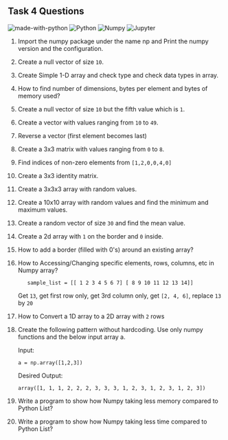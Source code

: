 ## Task 4 Questions
![made-with-python](https://img.shields.io/badge/Made%20with-Python-1f425f.svg)
![Python](https://img.shields.io/badge/-Python-3776AB?logo=Python&logoColor=white)
![Numpy](https://img.shields.io/badge/Numpy-777BB4?logo=numpy&logoColor=white)
![Jupyter](https://img.shields.io/badge/Jupyterlab-F37626?logo=Jupyter&logoColor=white)

01. Import the numpy package under the name np and Print the numpy version and the configuration.
02. Create a null vector of size `10`.
03. Create Simple 1-D array and check type and check data types in array.
04. How to find number of dimensions, bytes per element and bytes of memory used?
05. Create a null vector of size `10` but the fifth value which is `1`.
06. Create a vector with values ranging from `10` to `49`.
07. Reverse a vector (first element becomes last)
08. Create a 3x3 matrix with values ranging from `0` to `8`.
09. Find indices of non-zero elements from `[1,2,0,0,4,0]`
10. Create a 3x3 identity matrix.
11. Create a 3x3x3 array with random values.
12. Create a 10x10 array with random values and find the minimum and maximum values.
13. Create a random vector of size `30` and find the mean value.
14. Create a 2d array with `1` on the border and `0` inside.
15. How to add a border (filled with 0's) around an existing array? 
16. How to Accessing/Changing specific elements, rows, columns, etc in Numpy array?

    ```{python}
       sample_list = [[ 1 2 3 4 5 6 7] [ 8 9 10 11 12 13 14]]
    ```
    Get `13`, get first row only, get 3rd column only, get `[2, 4, 6]`, replace `13` by `20`
17. How to Convert a 1D array to a 2D array with `2` rows
18. Create the following pattern without hardcoding. Use only numpy functions and the below input array a.

    Input:
      ```{python}
      a = np.array([1,2,3])
      ```
    Desired Output:
      ```{python}
      array([1, 1, 1, 2, 2, 2, 3, 3, 3, 1, 2, 3, 1, 2, 3, 1, 2, 3])
      ```
19. Write a program to show how Numpy taking less memory compared to Python List?
20. Write a program to show how Numpy taking less time compared to Python List?
